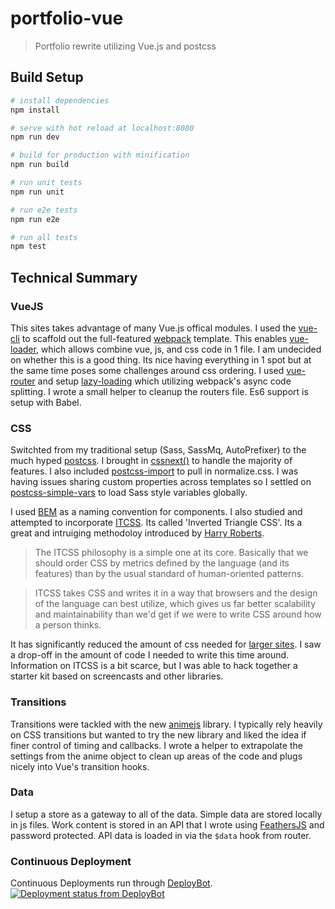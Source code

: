 # portfolio-vue

> Portfolio rewrite utilizing Vue.js and postcss

## Build Setup

``` bash
# install dependencies
npm install

# serve with hot reload at localhost:8080
npm run dev

# build for production with minification
npm run build

# run unit tests
npm run unit

# run e2e tests
npm run e2e

# run all tests
npm test
```

## Technical Summary

### VueJS

This sites takes advantage of many Vue.js offical modules.  I used the [vue-cli](https://github.com/vuejs/vue-cli) to scaffold out the full-featured [webpack](https://github.com/vuejs-templates/webpack) template.  This enables [vue-loader](https://github.com/vuejs/vue-loader), which allows combine vue, js, and css code in 1 file.  I am undecided on whether this is a good thing.  Its nice having everything in 1 spot but at the same time poses some challenges around css ordering.  I used [vue-router](https://github.com/vuejs/vue-router) and setup [lazy-loading](http://router.vuejs.org/en/lazy.html) which utilizing webpack's async code splitting.  I wrote a small helper to cleanup the routers file.  Es6 support is setup with Babel.  


### CSS

Switchted from my traditional setup (Sass, SassMq, AutoPrefixer) to the much hyped [postcss](http://postcss.org/).   I brought in [cssnext()](http://cssnext.io/) to handle the majority of features.  I also included [postcss-import](https://github.com/postcss/postcss-import) to pull in normalize.css.  I was having issues sharing custom properties across templates so I settled on [postcss-simple-vars](https://github.com/postcss/postcss-simple-vars) to load Sass style variables globally.  

I used [BEM](http://getbem.com/introduction/) as a naming convention for components.  I also studied and attempted to incorporate [ITCSS](http://itcss.io/).  Its called 'Inverted Triangle CSS'. Its a great and intruiging methodoloy introduced by [Harry Roberts](http://csswizardry.com/).

> The ITCSS philosophy is a simple one at its core. Basically that we should order CSS by metrics defined by the language (and its features) than by the usual standard of human-oriented patterns.

> ITCSS takes CSS and writes it in a way that browsers and the design of the language can best utilize, which gives us far better scalability and maintainability than we'd get if we were to write CSS around how a person thinks.

It has significantly reduced the amount of css needed for [larger sites](https://medium.com/@shaunbent/css-at-bbc-sport-part-1-bab546184e66#.tphw4l4py). I saw a drop-off in the amount of code I needed to write this time around.  Information on ITCSS is a bit scarce, but I was able to hack together a starter kit based on screencasts and other libraries.


### Transitions

Transitions were tackled with the new [animejs](http://anime-js.com/) library.  I typically rely heavily on CSS transitions but wanted to try the new library and liked the idea if finer control of timing and callbacks.  I wrote a helper to extrapolate the settings from the anime object to clean up areas of the code and plugs nicely into Vue's transition hooks.

### Data

I setup a store as a gateway to all of the data.  Simple data are stored locally in js files.  Work content is stored in an API that I wrote using [FeathersJS](http://feathersjs.com/) and password protected.  API data is loaded in via the `$data` hook from router.


### Continuous Deployment

Continuous Deployments run through [DeployBot](https://deploybot.com/).  [![Deployment status from DeployBot](https://blast-on.deploybot.com/badge/34534836062568/80171.svg)](http://deploybot.com)
